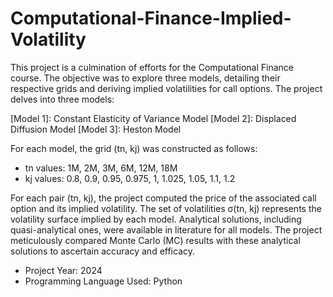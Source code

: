# Computational-Finance-Implied-Volatility
This project is a culmination of efforts for the Computational Finance course. The objective was to explore three models, detailing their respective grids and deriving implied volatilities for call options.
The project delves into three models:

[Model 1]: Constant Elasticity of Variance Model
[Model 2]: Displaced Diffusion Model
[Model 3]: Heston Model

For each model, the grid (tn, kj) was constructed as follows:
- tn values: 1M, 2M, 3M, 6M, 12M, 18M
- kj values: 0.8, 0.9, 0.95, 0.975, 1, 1.025, 1.05, 1.1, 1.2

For each pair (tn, kj), the project computed the price of the associated call option and its implied volatility. The set of volatilities σ(tn, kj) represents the volatility surface implied by each model. 
Analytical solutions, including quasi-analytical ones, were available in literature for all models. The project meticulously compared Monte Carlo (MC) results with these analytical solutions to ascertain accuracy and efficacy.

- Project Year: 2024
- Programming Language Used: Python


